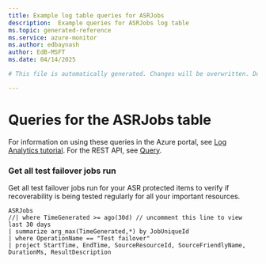 ```yaml
---
title: Example log table queries for ASRJobs
description:  Example queries for ASRJobs log table
ms.topic: generated-reference
ms.service: azure-monitor
ms.author: edbaynash
author: EdB-MSFT
ms.date: 04/14/2025

# This file is automatically generated. Changes will be overwritten. Do not change this file directly. 

---
```


# Queries for the ASRJobs table

For information on using these queries in the Azure portal, see [Log Analytics tutorial](/azure/azure-monitor/logs/log-analytics-tutorial). For the REST API, see [Query](/azure/azure-monitor/logs/api/overview).


### Get all test failover jobs run  


Get all test failover jobs run for your ASR protected items to verify if recoverability is being tested regularly for all your important resources.  

```query
ASRJobs
//| where TimeGenerated >= ago(30d) // uncomment this line to view last 30 days
| summarize arg_max(TimeGenerated,*) by JobUniqueId
| where OperationName == "Test failover"
| project StartTime, EndTime, SourceResourceId, SourceFriendlyName, DurationMs, ResultDescription
```


